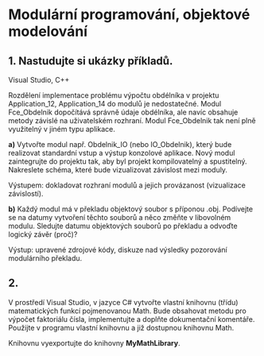 # Modulární programování, objektové modelování

## 1. Nastudujte si ukázky příkladů.
Visual Studio, C++

Rozdělení implementace problému výpočtu obdélníka v projektu Application_12, Application_14 do modulů je nedostatečné. Modul Fce_Obdelnik dopočítává správně údaje obdélníka, ale navíc obsahuje metody závislé na uživatelském rozhraní. 
Modul Fce_Obdelnik tak není plně využitelný v jiném typu aplikace. 

**a)**
Vytvořte modul např. Obdelnik_IO (nebo IO_Obdelnik), který bude realizovat standardní vstup a výstup konzolové aplikace. 
Nový modul zaintegrujte do projektu tak, aby byl projekt kompilovatelný a spustitelný. Nakreslete schéma, které bude vizualizovat závislost
mezi moduly.

Výstupem: dokladovat rozhraní modulů a jejich provázanost (vizualizace závislostí).

**b)**
Každý modul má v překladu objektový soubor s příponou .obj. Podívejte se na datumy vytvoření těchto souborů a něco změňte v libovolném modulu. 
Sledujte datumu objektových souborů po překladu a odvoďte logický závěr (proč)?

Výstup: upravené zdrojové kódy, diskuze nad výsledky pozorování modulárního překladu.

## 2. 

V prostředí Visual Studio, v jazyce C# vytvořte vlastní knihovnu (třídu) matematických funkcí pojmenovanou Math. Bude obsahovat metodu pro výpočet faktoriálu čísla, implementujte a doplňte dokumentační komentáře. 
Použijte v programu vlastní knihovnu a již dostupnou knihovnu Math. 

Knihovnu vyexportujte do knihovny **MyMathLibrary**. 
